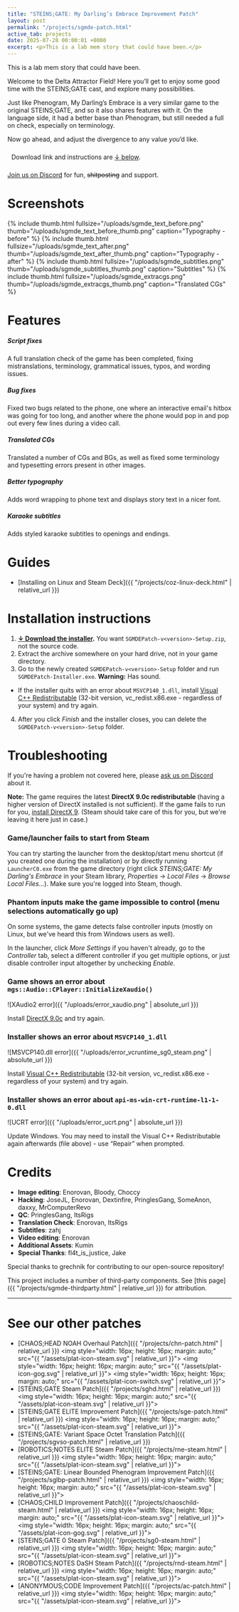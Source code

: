 ```yaml
---
title: "STEINS;GATE: My Darling’s Embrace Improvement Patch"
layout: post
permalink: "/projects/sgmde-patch.html"
active_tab: projects
date: 2025-07-28 00:00:01 +0000
excerpt: <p>This is a lab mem story that could have been.</p>
---
```


This is a lab mem story that could have been.

Welcome to the Delta Attractor Field! Here you’ll get to enjoy some good time with the STEINS;GATE cast, and explore many possibilities.

Just like Phenogram, My Darling’s Embrace is a very similar game to the original STEINS;GATE, and so it also shares features with it. On the language side, it had a better base than Phenogram, but still needed a full on check, especially on terminology.

Now go ahead, and adjust the divergence to any value *you*’d like.

<div style="border: 1px solid #fff; padding: 8px;">
Download link and instructions are <a href="#installation">↓ below</a>.
</div>
 
[Join us on Discord](https://discord.gg/rq4GGCh) for fun, ~~shitposting~~ and support.

# Screenshots

{% include thumb.html fullsize="/uploads/sgmde_text_before.png" thumb="/uploads/sgmde_text_before_thumb.png" caption="Typography - before" %}
{% include thumb.html fullsize="/uploads/sgmde_text_after.png" thumb="/uploads/sgmde_text_after_thumb.png" caption="Typography - after" %}
{% include thumb.html fullsize="/uploads/sgmde_subtitles.png" thumb="/uploads/sgmde_subtitles_thumb.png" caption="Subtitles" %}
{% include thumb.html fullsize="/uploads/sgmde_extracgs.png" thumb="/uploads/sgmde_extracgs_thumb.png" caption="Translated CGs" %}

# Features

##### Script fixes

A full translation check of the game has been completed, fixing mistranslations, terminology, grammatical issues, typos, and wording issues.

##### Bug fixes

Fixed two bugs related to the phone, one where an interactive email's hitbox was going for too long, and another where the phone would pop in and pop out every few lines during a video call.

##### Translated CGs

Translated a number of CGs and BGs, as well as fixed some terminology and typesetting errors present in other images.

##### Better typography

Adds word wrapping to phone text and displays story text in a nicer font.

##### Karaoke subtitles

Adds styled karaoke subtitles to openings and endings.


# <a name="guides"></a>Guides

- [Installing on Linux and Steam Deck]({{ "/projects/coz-linux-deck.html" | relative_url }})

# <a name="installation"></a>Installation instructions

1. **[↓ Download the installer](https://github.com/CommitteeOfZero/sgmde-patch/releases).** You want `SGMDEPatch-v<version>-Setup.zip`, not the source code.
2. Extract the archive somewhere on your hard drive, not in your game directory.
3. Go to the newly created `SGMDEPatch-v<version>-Setup` folder and run `SGMDEPatch-Installer.exe`. **Warning:** Has sound.

- If the installer quits with an error about `MSVCP140_1.dll`, install [Visual C++ Redistributable](https://aka.ms/vs/16/release/vc_redist.x86.exe) (32-bit version, vc_redist.x86.exe - regardless of your system) and try again.

4. After you click _Finish_ and the installer closes, you can delete the `SGMDEPatch-v<version>-Setup` folder.

# Troubleshooting

If you're having a problem not covered here, please [ask us on Discord](https://discord.gg/rq4GGCh) about it.

**Note:** The game requires the latest **DirectX 9.0c redistributable** (having a higher version of DirectX installed is not sufficient). If the game fails to run for you, [install DirectX 9](https://www.microsoft.com/en-us/download/details.aspx?id=35). (Steam should take care of this for you, but we're leaving it here just in case.)

### Game/launcher fails to start from Steam

You can try starting the launcher from the desktop/start menu shortcut (if you created one during the installation) or by directly running `LauncherC0.exe` from the game directory (right click _STEINS;GATE: My Darling's Embrace_ in your Steam library, _Properties_ → _Local Files_ → _Browse Local Files..._). Make sure you're logged into Steam, though.

### Phantom inputs make the game impossible to control (menu selections automatically go up)

On some systems, the game detects false controller inputs (mostly on Linux, but we've heard this from Windows users as well).

In the launcher, click _More Settings_ if you haven't already, go to the _Controller_ tab, select a different controller if you get multiple options, or just disable controller input altogether by unchecking _Enable_.

### Game shows an error about `mgs::Audio::CPlayer::InitializeXaudio()`

![XAudio2 error]({{ "/uploads/error_xaudio.png" | absolute_url }})

Install [DirectX 9.0c](https://www.microsoft.com/en-us/download/details.aspx?id=35) and try again.

### Installer shows an error about `MSVCP140_1.dll`

![MSVCP140.dll error]({{ "/uploads/error_vcruntime_sg0_steam.png" | absolute_url }})

Install [Visual C++ Redistributable](https://aka.ms/vs/16/release/vc_redist.x86.exe) (32-bit version, vc_redist.x86.exe - regardless of your system) and try again.

### Installer shows an error about `api-ms-win-crt-runtime-l1-1-0.dll`

![UCRT error]({{ "/uploads/error_ucrt.png" | absolute_url }})

Update Windows. You may need to install the Visual C++ Redistributable again afterwards (file above) - use “Repair” when prompted.

# Credits

- **Image editing**: Enorovan, Bloody, Choccy
- **Hacking**: JoseJL, Enorovan, Dextinfire, PringlesGang, SomeAnon, daxxy, MrComputerRevo
- **QC**: PringlesGang, ItsRigs
- **Translation Check**: Enorovan, ItsRigs
- **Subtitles**: zahj
- **Video editing**: Enorovan
- **Additional Assets**: Kumin
- **Special Thanks**: fl4t_is_justice, Jake

Special thanks to grechnik for contributing to our open-source repository!

This project includes a number of third-party components. See [this page]({{ "/projects/sgmde-thirdparty.html" | relative_url }}) for attribution.

---

# See our other patches

- [CHAOS;HEAD NOAH Overhaul Patch]({{ "/projects/chn-patch.html" | relative_url }})
  <img style="width: 16px; height: 16px; margin: auto;" src="{{ "/assets/plat-icon-steam.svg" | relative_url }}">
  <img style="width: 16px; height: 16px; margin: auto;" src="{{ "/assets/plat-icon-gog.svg" | relative_url }}">
  <img style="width: 16px; height: 16px; margin: auto;" src="{{ "/assets/plat-icon-switch.svg" | relative_url }}">
- [STEINS;GATE Steam Patch]({{ "/projects/sghd.html" | relative_url }})
  <img style="width: 16px; height: 16px; margin: auto;" src="{{ "/assets/plat-icon-steam.svg" | relative_url }}">
- [STEINS;GATE ELITE Improvement Patch]({{ "/projects/sge-patch.html" | relative_url }})
  <img style="width: 16px; height: 16px; margin: auto;" src="{{ "/assets/plat-icon-steam.svg" | relative_url }}">
- [STEINS;GATE: Variant Space Octet Translation Patch]({{ "/projects/sgvso-patch.html" | relative_url }})
- [ROBOTICS;NOTES ELITE Steam Patch]({{ "/projects/rne-steam.html" | relative_url }})
  <img style="width: 16px; height: 16px; margin: auto;" src="{{ "/assets/plat-icon-steam.svg" | relative_url }}">
- [STEINS;GATE: Linear Bounded Phenogram Improvement Patch]({{ "/projects/sglbp-patch.html" | relative_url }})
  <img style="width: 16px; height: 16px; margin: auto;" src="{{ "/assets/plat-icon-steam.svg" | relative_url }}">
- [CHAOS;CHILD Improvement Patch]({{ "/projects/chaoschild-steam.html" | relative_url }})
  <img style="width: 16px; height: 16px; margin: auto;" src="{{ "/assets/plat-icon-steam.svg" | relative_url }}">
  <img style="width: 16px; height: 16px; margin: auto;" src="{{ "/assets/plat-icon-gog.svg" | relative_url }}">
- [STEINS;GATE 0 Steam Patch]({{ "/projects/sg0-steam.html" | relative_url }})
  <img style="width: 16px; height: 16px; margin: auto;" src="{{ "/assets/plat-icon-steam.svg" | relative_url }}">
- [ROBOTICS;NOTES DaSH Steam Patch]({{ "/projects/rnd-steam.html" | relative_url }})
  <img style="width: 16px; height: 16px; margin: auto;" src="{{ "/assets/plat-icon-steam.svg" | relative_url }}">
- [ANONYMOUS;CODE Improvement Patch]({{ "/projects/ac-patch.html" | relative_url }})
  <img style="width: 16px; height: 16px; margin: auto;" src="{{ "/assets/plat-icon-steam.svg" | relative_url }}">
